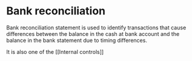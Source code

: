 # Bank reconciliation
Bank reconciliation statement is used to identify transactions that cause differences between the balance in the cash at bank account and the balance in the bank statement due to timing differences.

It is also one of the [[Internal controls]]